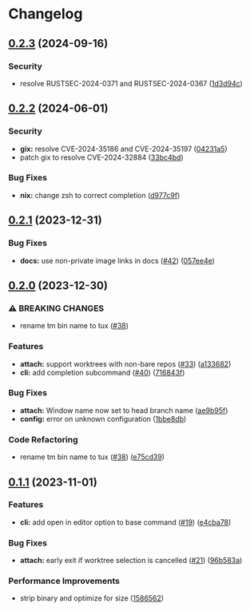 # Changelog

## [0.2.3](https://github.com/EdenEast/tuxmux/compare/tuxmux-v0.2.2...tuxmux-v0.2.3) (2024-09-16)


### Security

* resolve RUSTSEC-2024-0371 and RUSTSEC-2024-0367 ([1d3d94c](https://github.com/EdenEast/tuxmux/commit/1d3d94c1a20d6b8a12951d61ecaf8516a04882b2))

## [0.2.2](https://github.com/EdenEast/tuxmux/compare/tuxmux-v0.2.1...tuxmux-v0.2.2) (2024-06-01)


### Security

* **gix:** resolve CVE-2024-35186 and CVE-2024-35197 ([04231a5](https://github.com/EdenEast/tuxmux/commit/04231a54b867a738f1f24e870e516d27d5161f3b))
* patch gix to resolve CVE-2024-32884 ([33bc4bd](https://github.com/EdenEast/tuxmux/commit/33bc4bdee28446e7c6c7ac009510f8ad5f1b0e7b))


### Bug Fixes

* **nix:** change zsh to correct completion ([d977c9f](https://github.com/EdenEast/tuxmux/commit/d977c9fce3c211089b0ea1e9d8cceb3301f46ea9))

## [0.2.1](https://github.com/EdenEast/tuxmux/compare/v0.2.0...v0.2.1) (2023-12-31)


### Bug Fixes

* **docs:** use non-private image links in docs ([#42](https://github.com/EdenEast/tuxmux/issues/42)) ([057ee4e](https://github.com/EdenEast/tuxmux/commit/057ee4e6e6d3065d7af9cad2633681485af42b98))

## [0.2.0](https://github.com/EdenEast/tuxmux/compare/v0.1.1...v0.2.0) (2023-12-30)


### ⚠ BREAKING CHANGES

* rename tm bin name to tux ([#38](https://github.com/EdenEast/tuxmux/issues/38))

### Features

* **attach:** support worktrees with non-bare repos ([#33](https://github.com/EdenEast/tuxmux/issues/33)) ([a133682](https://github.com/EdenEast/tuxmux/commit/a133682482e43ae9c1310be1349f8f09439edebb))
* **cli:** add completion subcommand ([#40](https://github.com/EdenEast/tuxmux/issues/40)) ([716843f](https://github.com/EdenEast/tuxmux/commit/716843f4b8952f723c1f4951b8aea34b2714b10c))


### Bug Fixes

* **attach:** Window name now set to head branch name ([ae9b95f](https://github.com/EdenEast/tuxmux/commit/ae9b95fffafc07d7715c2e6aa51931dbc88644fa))
* **config:** error on unknown configuration ([1bbe8db](https://github.com/EdenEast/tuxmux/commit/1bbe8db845d916555c3e43a201b252550411f3f3))


### Code Refactoring

* rename tm bin name to tux ([#38](https://github.com/EdenEast/tuxmux/issues/38)) ([e75cd39](https://github.com/EdenEast/tuxmux/commit/e75cd398283282d9687b34560c6126029119bc60))

## [0.1.1](https://github.com/EdenEast/tuxmux/compare/v0.1.0...v0.1.1) (2023-11-01)


### Features

* **cli:** add open in editor option to base command ([#19](https://github.com/EdenEast/tuxmux/issues/19)) ([e4cba78](https://github.com/EdenEast/tuxmux/commit/e4cba78f9fffa2d9095e81642d49a45ccc05b5fd))


### Bug Fixes

* **attach:** early exit if worktree selection is cancelled ([#21](https://github.com/EdenEast/tuxmux/issues/21)) ([96b583a](https://github.com/EdenEast/tuxmux/commit/96b583a73d0b8a9c7f76d73a4c1a9e1e9a6b6b73))


### Performance Improvements

* strip binary and optimize for size ([1586562](https://github.com/EdenEast/tuxmux/commit/158656260f965847464aca33dcc0807c21daed83))
